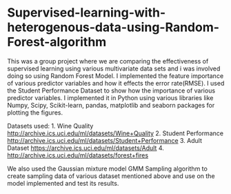 # Supervised-learning-with-heterogenous-data-using-Random-Forest-algorithm
This was a group project where we are comparing the effectiveness of supervised learning using various multivariate data sets and i was involved doing so using Random Forest Model. I implemented the feature importance of various predictor variables and how it effects the error rate(RMSE). I used the Student Performance Dataset to show how the importance of various predictor variables. I implemented it in Python using various libraries like Numpy, Scipy, Scikit-learn, pandas, matplotlib and seaborn packages for plotting the figures.
 
 Datasets used: 1. Wine Quality http://archive.ics.uci.edu/ml/datasets/Wine+Quality 
                2. Student Performance http://archive.ics.uci.edu/ml/datasets/Student+Performance 
                3. Adult Dataset  https://archive.ics.uci.edu/ml/datasets/Adult 
                4. http://archive.ics.uci.edu/ml/datasets/forest+fires 
                
We also used the Gaussian mixture model GMM Sampling algorithm to create sampling data of various dataset mentioned above and use on the model implemented and test its results.
